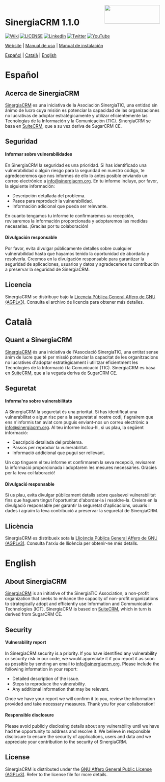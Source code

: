 <a href="https://suitecrm.com">
  <img width="180px" height="60px" src="https://github.com/SinergiaTIC/SinergiaCRM-SuiteCRM/assets/125350097/af3300d0-1b17-427c-b681-1971d39a1528" align="right" />
</a>

# SinergiaCRM 1.1.0

[![Wiki](https://img.shields.io/badge/Information-Wiki-lightgray)](https://wikisuite.sinergiacrm.org)
[![LICENSE](https://img.shields.io/badge/License-AGPL_v3-orange.svg)](./LICENSE.txt)
[![LinkedIn](https://img.shields.io/badge/LinkedIn-0077B5)](https://twitter.com/SinergiaCRM)
[![Twitter](https://img.shields.io/twitter/follow/sinergiacrm?style=social&label=Follow)](https://twitter.com/SinergiaCRM)
[![YouTube](https://img.shields.io/badge/Youtube-FF0000)](https://www.youtube.com/@SinergiaCRM)

[Website](https://www.sinergiacrm.org) | 
[Manual de uso](https://wikisuite.sinergiacrm.org/index.php?title=Manual_de_SinergiaCRM) |
[Manual de instalación](https://github.com/SinergiaTIC/SinergiaCRM/wiki)

[Español](#Español) | [Català](#Català) | [English](#English)


# Español

## Acerca de SinergiaCRM

[SinergiaCRM](https://www.sinergiacrm.org/es) es una iniciativa de la Asociación SinergiaTIC, una entidad sin ánimo de lucro cuya misión es potenciar la capacidad de las organizaciones no lucrativas de adoptar estratégicamente y utilizar eficientemente las Tecnologías de la Información y la Comunicación (TIC). SinergiaCRM se basa en [SuiteCRM](https://github.com/suitecrm/suitecrm), que a su vez deriva de SugarCRM CE.

## Seguridad

#### Informar sobre vulnerabilidades

En SinergiaCRM la seguridad es una prioridad. Si has identificado una vulnerabilidad o algún riesgo para la seguridad en nuestro código, te agredeceremos que nos informes de ello lo antes posible enviando un correo electrónico a [info@sinergiacrm.org](mailto:info@sinergiacrm.org). En tu informe incluye, por favor, la siguiente información:

- Descripción detallada del problema.
- Pasos para reproducir la vulnerabilidad.
- Información adicional que pueda ser relevante.

En cuanto tengamos tu informe te confirmaremos su recepción, revisaremos la información proporcionada y adoptaremos las medidas necesarias. ¡Gracias por tu colaboración!

#### Divulgación responsable

Por favor, evita divulgar públicamente detalles sobre cualquier vulnerabilidad hasta que hayamos tenido la oportunidad de abordarla y resolverla. Creemos en la divulgación responsable para garantizar la seguridad de aplicaciones, usuarios y datos y agradecemos tu contribución a preservar la seguridad de SinergiaCRM.

## Licencia
SinergiaCRM se distribuye bajo la [Licencia Pública General Affero de GNU (AGPLv3)](./LICENSE.txt). Consulta el archivo de licencia para obtener más detalles.


# Català

## Quant a SinergiaCRM

[SinergiaCRM](https://www.sinergiacrm.org/ca) és una iniciativa de l'Associació SinergiaTIC, una entitat sense ànim de lucre que té per missió potenciar la capacitat de les organitzacions no lucratives d'adoptar estratègicament i utilitzar eficientment les Tecnologies de la Informació i la Comunicació (TIC). SinergiaCRM es basa en [SuiteCRM](https://github.com/suitecrm/suitecrm), que a la vegada deriva de SugarCRM CE.

## Seguretat

#### Informa'ns sobre vulnerabilitats

A SinergiaCRM la seguretat és una prioritat. Si has identificat una vulnerabilitat o algun risc per a la seguretat al nostre codi, t'agrairem que ens n'informis tan aviat com puguis enviant-nos un correu electrònic a [info@sinergiacrm.org](mailto:info@sinergiacrm.org). Al teu informe inclou-hi, si us plau, la següent informació:

- Descripció detallada del problema.
- Passos per reproduir la vulnerabilitat.
- Informació addicional que pugui ser rellevant.

Un cop tinguem el teu informe et confirmarem la seva recepció, revisarem la informació proporcionada i adoptarem les mesures necessàries. Gràcies per la teva col·laboració!

#### Divulgació responsable

Si us plau, evita divulgar públicament detalls sobre qualsevol vulnerabilitat fins que haguem tingut l'oportunitat d'abordar-la i resoldre-la. Creiem en la divulgació responsable per garantir la seguretat d'aplicacions, usuaris i dades i agraïm la teva contribució a preservar la seguretat de SinergiaCRM.

## Llicència
SinergiaCRM es distribueix sota la [Llicència Pública General Affero de GNU (AGPLv3)](./LICENSE.txt). Consulta l'arxiu de llicència per obtenir-ne més detalls.


# English

## About SinergiaCRM

[SinergiaCRM](https://www.sinergiacrm.org) is an initiative of the SinergiaTIC Association, a non-profit organization that seeks to enhance the capacity of non-profit organizations to strategically adopt and efficiently use Information and Communication Technologies (ICT). SinergiaCRM is based on [SuiteCRM](https://github.com/suitecrm/suitecrm), which in turn is derived from SugarCRM CE.

## Security

#### Vulnerability report

In SinergiaCRM security is a priority. If you have identified any vulnerability or security risk in our code, we would appreciate it if you report it as soon as possible by sending an email to [info@sinergiacrm.org](mailto:info@sinergiacrm.org). Please include the following information in your report:

- Detailed description of the issue.
- Steps to reproduce the vulnerability.
- Any additional information that may be relevant.

Once we have your report we will confirm it to you, review the information provided and take necessary measures. Thank you for your collaboration!

#### Responsible disclosure

Please avoid publicly disclosing details about any vulnerability until we have had the opportunity to address and resolve it. We believe in responsible disclosure to ensure the security of applications, users and data and we appreciate your contribution to the security of SinergiaCRM.

## License

SinergiaCRM is distributed under the [GNU Affero General Public License (AGPLv3)](./LICENSE.txt). Refer to the license file for more details.
